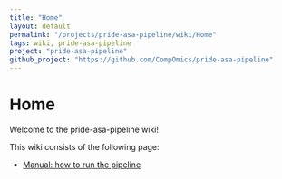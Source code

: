 ```yaml
---
title: "Home"
layout: default
permalink: "/projects/pride-asa-pipeline/wiki/Home"
tags: wiki, pride-asa-pipeline
project: "pride-asa-pipeline"
github_project: "https://github.com/CompOmics/pride-asa-pipeline"
---
```


# Home
Welcome to the pride-asa-pipeline wiki!

This wiki consists of the following page:

  * [Manual: how to run the pipeline](/projects/pride-asa-pipeline/wiki/Manual)
